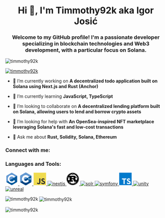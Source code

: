 <h1 align="center">Hi 👋, I'm Timmothy92k aka Igor Josić</h1>
<h3 align="center">Welcome to my GitHub profile! I'm a passionate developer specializing in blockchain technologies and Web3 development, with a particular focus on Solana.</h3>

<p align="left"> <img src="https://komarev.com/ghpvc/?username=timmothy92k&label=Profile%20views&color=0e75b6&style=flat" alt="timmothy92k" /> </p>

<p align="left"> <a href="https://github.com/ryo-ma/github-profile-trophy"><img src="https://github-profile-trophy.vercel.app/?username=timmothy92k" alt="timmothy92k" /></a> </p>

- 🔭 I’m currently working on **A decentralized todo application built on Solana using Next.js and Rust (Anchor)**

- 🌱 I’m currently learning **JavaScript, TypeScript**

- 👯 I’m looking to collaborate on **A decentralized lending platform built on Solana, allowing users to lend and borrow crypto assets**

- 🤝 I’m looking for help with **An OpenSea-inspired NFT marketplace leveraging Solana's fast and low-cost transactions**

- 💬 Ask me about **Rust, Solidity, Solana, Ethereum**

<h3 align="left">Connect with me:</h3>
<p align="left">
</p>

<h3 align="left">Languages and Tools:</h3>
<p align="left"> <a href="https://www.cprogramming.com/" target="_blank" rel="noreferrer"> <img src="https://raw.githubusercontent.com/devicons/devicon/master/icons/c/c-original.svg" alt="c" width="40" height="40"/> </a> <a href="https://www.w3schools.com/cpp/" target="_blank" rel="noreferrer"> <img src="https://raw.githubusercontent.com/devicons/devicon/master/icons/cplusplus/cplusplus-original.svg" alt="cplusplus" width="40" height="40"/> </a> <a href="https://developer.mozilla.org/en-US/docs/Web/JavaScript" target="_blank" rel="noreferrer"> <img src="https://raw.githubusercontent.com/devicons/devicon/master/icons/javascript/javascript-original.svg" alt="javascript" width="40" height="40"/> </a> <a href="https://nextjs.org/" target="_blank" rel="noreferrer"> <img src="https://cdn.worldvectorlogo.com/logos/nextjs-2.svg" alt="nextjs" width="40" height="40"/> </a> <a href="https://www.rust-lang.org" target="_blank" rel="noreferrer"> <img src="https://raw.githubusercontent.com/devicons/devicon/master/icons/rust/rust-plain.svg" alt="rust" width="40" height="40"/> </a> <a href="https://lucene.apache.org/solr/" target="_blank" rel="noreferrer"> <img src="https://www.vectorlogo.zone/logos/apache_solr/apache_solr-icon.svg" alt="solr" width="40" height="40"/> </a> <a href="https://symfony.com" target="_blank" rel="noreferrer"> <img src="https://symfony.com/logos/symfony_black_03.svg" alt="symfony" width="40" height="40"/> </a> <a href="https://www.typescriptlang.org/" target="_blank" rel="noreferrer"> <img src="https://raw.githubusercontent.com/devicons/devicon/master/icons/typescript/typescript-original.svg" alt="typescript" width="40" height="40"/> </a> <a href="https://unity.com/" target="_blank" rel="noreferrer"> <img src="https://www.vectorlogo.zone/logos/unity3d/unity3d-icon.svg" alt="unity" width="40" height="40"/> </a> <a href="https://unrealengine.com/" target="_blank" rel="noreferrer"> <img src="https://raw.githubusercontent.com/kenangundogan/fontisto/036b7eca71aab1bef8e6a0518f7329f13ed62f6b/icons/svg/brand/unreal-engine.svg" alt="unreal" width="40" height="40"/> </a> </p>

<p><img align="left" src="https://github-readme-stats.vercel.app/api/top-langs?username=timmothy92k&show_icons=true&locale=en&layout=compact" alt="timmothy92k" /></p>

<p>&nbsp;<img align="center" src="https://github-readme-stats.vercel.app/api?username=timmothy92k&show_icons=true&locale=en" alt="timmothy92k" /></p>

<p><img align="center" src="https://github-readme-streak-stats.herokuapp.com/?user=timmothy92k&" alt="timmothy92k" /></p>
